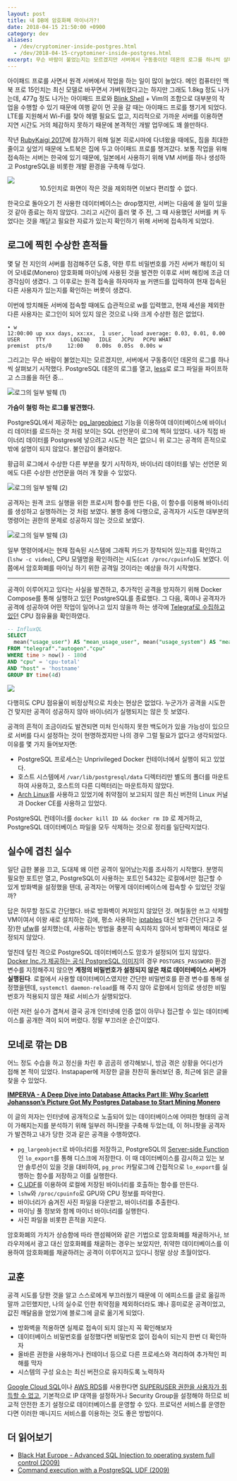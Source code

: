 ```yaml
---
layout: post
title: 내 DB에 암호화폐 마이너가?!
date: 2018-04-15 21:50:00 +0900
category: dev
aliases:
  - /dev/cryptominer-inside-postgres.html
  - /dev/2018-04-15-cryptominer-inside-postgres.html
excerpt: 무슨 바람이 불었는지는 모르겠지만 서버에서 구동중이던 데몬의 로그를 하나씩 살펴보기 시작했는데, 데이터베이스에 바이너리 데이터를 로드하는 것 처럼 보이는 SQL 선언문이 로그에 찍혀 있었다. 불안감이 몰려왔다.
---
```


아이패드 프로를 사면서 원격 서버에서 작업을 하는 일이 많이 늘었다. 메인 컴퓨터인 맥북 프로 15인치는 최신 모델로 바꾸면서 가벼워졌다고는 하지만 그래도 1.8kg 정도 나가는데, 477g 정도 나가는 아이패드 프로와 [Blink Shell][1] + Vim의 조합으로 대부분의 작업을 수행할 수 있기 때문에 여행 같이 먼 곳을 갈 때는 아이패드 프로를 챙기게 되었다. LTE를 지원해서 Wi-Fi를 찾아 헤맬 필요도 없고, 지리적으로 가까운 서버를 이용하면 지연 시간도 거의 체감하지 못하기 때문에 본격적인 개발 업무에도 꽤 쓸만하다.

작년 [RubyKaigi 2017][2]에 참가하기 위해 일본 히로시마에 다녀왔을 때에도, 짐을 최대한 줄이고 싶었기 때문에 노트북은 집에 두고 아이패드 프로를 챙겨갔다. 보통 작업을 위해 접속하는 서버는 한국에 있기 때문에, 일본에서 사용하기 위해 VM 서버를 하나 생성하고 PostgreSQL을 비롯한 개발 환경을 구축해 두었다.

![][image-1]
<span style="text-align: center;display:block;"> 10.5인치로 화면이 작은 것을 제외하면 이보다 편리할 수 없다. </span>

한국으로 돌아오기 전 사용한 데이터베이스는 drop했지만, 서버는 다음에 쓸 일이 있을 것 같아 종료는 하지 않았다. 그리고 시간이 흘러 몇 주 전, 그 때 사용했던 서버를 켜 두었다는 것을 깨닫고 필요한 자료가 있는지 확인하기 위해 서버에 접속하게 되었다.


## 로그에 찍힌 수상한 흔적들

몇 달 전 지인의 서버를 점검해주던 도중, 약한 루트 비밀번호를 가진 서버가 해킹이 되어 모네로(Monero) 암호화폐 마이닝에 사용된 것을 발견한 이후로 서버 해킹에 조금 더 경각심이 생겼다. 그 이후로는 원격 접속을 하자마자 [w][3] 커맨드를 입력하여 현재 접속된 다른 사용자가 있는지를 확인하는 버릇이 생겼다.

이번에 방치해둔 서버에 접속할 때에도 습관적으로 w를 입력했고, 현재 세션을 제외한 다른 사용자는 로그인이 되어 있지 않은 것으로 나와 크게 수상한 점은 없었다.

```shell
∙ w
12:00:00 up xxx days, xx:xx,  1 user,  load average: 0.03, 0.01, 0.00
USER     TTY        LOGIN@   IDLE   JCPU   PCPU WHAT
premist  pts/0     12:00    0.00s  0.05s  0.00s w
```

그리고는 무슨 바람이 불었는지는 모르겠지만, 서버에서 구동중이던 데몬의 로그를 하나씩 살펴보기 시작했다. PostgreSQL 데몬의 로그를 열고, [less][4]로 로그 파일을 파이프하고 스크롤을 하던 중...

![][image-2]

**가슴이 철렁 하는 로그를 발견했다.**

PostgreSQL에서 제공하는 [pg\_largeobject][5] 기능을 이용하여 데이터베이스에 바이너리 데이터를 로드하는 것 처럼 보이는 SQL 선언문이 로그에 찍혀 있었다. 내가 직접 바이너리 데이터를 Postgres에 넣으려고 시도한 적은 없으니 위 로그는 공격의 흔적으로밖에 설명이 되지 않았다. 불안감이 몰려왔다.

황급히 로그에서 수상한 다른 부분을 찾기 시작하자, 바이너리 데이터를 넣는 선언문 외에도 다른 수상한 선언문을 여러 개 찾을 수 있었다.

![][image-3]

공격자는 원격 코드 실행을 위한 프로시저 함수를 만든 다음, 이 함수를 이용해 바이너리를 생성하고 실행하려는 것 처럼 보였다. 불행 중에 다행으로, 공격자가 시도한 대부분의 명령어는 권한의 문제로 성공하지 않는 것으로 보였다.

![][image-4]

일부 명령어에서는 현재 접속된 시스템에 그래픽 카드가 장착되어 있는지를 확인하고(`lshw -c video`), CPU 모델명을 확인하려는 시도(`cat /proc/cpuinfo`)도 보였다. 이 쯤에서 암호화폐를 마이닝 하기 위한 공격일 것이라는 예상을 하기 시작했다.

---

공격이 이루어지고 있다는 사실을 발견하고, 추가적인 공격을 방지하기 위해 Docker Compose를 통해 실행하고 있던 PostgreSQL를 종료했다. 그 다음, 혹여나 공격자가 공격에 성공하여 어떤 작업이 일어나고 있지 않을까 하는 생각에 [Telegraf로 수집하고 있던][6] CPU 점유율을 확인하였다.

```sql
-- InfluxQL
SELECT
  mean("usage_user") AS "mean_usage_user", mean("usage_system") AS "mean_usage_system", mean("usage_idle") AS "mean_usage_idle"
FROM "telegraf"."autogen"."cpu"
WHERE time > now() - 180d
AND "cpu" = 'cpu-total'
AND "host" = 'hostname'
GROUP BY time(4d)
```

![][image-5]


다행히도 CPU 점유율이 비정상적으로 치솟는 현상은 없었다. 누군가가 공격을 시도한 건 맞지만 공격이 성공하지 않아 바이너리가 실행되지는 않은 듯 보였다.

공격의 흔적이 조금이라도 발견되면 미처 인식하지 못한 백도어가 있을 가능성이 있으므로 서버를 다시 설정하는 것이 현명하겠지만 나의 경우 그럴 필요가 없다고 생각되었다. 이유를 몇 가지 들어보자면:

- PostgreSQL 프로세스는 Unprivileged Docker 컨테이너에서 실행이 되고 있었다.
- 호스트 시스템에서 `/var/lib/postgresql/data` 디렉터리만 별도의 폴더를 마운트하여 사용하고, 호스트의 다른 디렉터리는 마운트하지 않았다.
- [Arch Linux][7]를 사용하고 있었기에 취약점이 보고되지 않은 최신 버전의 Linux 커널과 Docker CE를 사용하고 있었다.

PostgreSQL 컨테이너를 `docker kill ID && docker rm ID` 로 제거하고, PostgreSQL 데이터베이스 파일을 모두 삭제하는 것으로 정리를 일단락지었다.


## 실수에 겹친 실수

일단 급한 불을 끄고, 도대체 왜 이런 공격이 일어났는지를 조사하기 시작했다. 분명히 필요한 포트만 열고, PostgreSQL이 사용하는 포트인 5432는 로컬에서만 접근할 수 있게 방화벽을 설정했을 텐데, 공격자는 어떻게 데이터베이스에 접속할 수 있었던 것일까?

답은 허무할 정도로 간단했다. 바로 방화벽이 켜져있지 않았던 것. 며칠동안 쓰고 삭제할 VM이여서 이왕 새로 설치하는 김에, 평소 사용하는 [iptables][8] 대신 보다 간단(다고 주장)한 [ufw][9]를 설치했는데, 사용하는 방법을 충분히 숙지하지 않아서 방화벽이 제대로 설정되지 않았다.

엎친데 덮친 격으로 PostgreSQL 데이터베이스도 암호가 설정되어 있지 않았다. [Docker Inc.가 제공하는 공식 PostgreSQL 이미지][10]의 경우 `POSTGRES_PASSWORD` 환경 변수를 지정해주지 않으면 **계정의 비밀번호가 설정되지 않은 채로 데이터베이스 서버가 실행된다**. 로컬에서 사용할 데이터베이스였지만 간단한 비밀번호를 환경 변수를 통해 설정했을텐데, `systemctl daemon-reload`를 해 주지 않아 로컬에서 임의로 생성한 비밀번호가 적용되지 않은 채로 서비스가 실행되었다.

이런 저런 실수가 겹쳐서 결국 공개 인터넷에 인증 없이 아무나 접근할 수 있는 데이터베이스를 공개한 격이 되어 버렸다. 정말 부끄러운 순간이었다.


## 모네로 깎는 DB

어느 정도 수습을 하고 정신을 차린 후 곰곰히 생각해보니, 방금 겪은 상황을 어디선가 접해 본 적이 있었다. Instapaper에 저장한 글을 찬찬히 둘러보던 중, 최근에 읽은 글을 찾을 수 있었다.

**[IMPERVA - A Deep Dive into Database Attacks Part III: Why Scarlett Johansson’s Picture Got My Postgres Database to Start Mining Monero][11]**

이 글의 저자는 인터넷에 공개적으로 노출되어 있는 데이터베이스에 어떠한 형태의 공격이 가해지는지를 분석하기 위해 일부러 허니팟을 구축해 두었는데, 이 허니팟을 공격자가 발견하고 내가 당한 것과 같은 공격을 수행하였다.

- `pg_largeobject`로 바이너리를 저장하고, PostgreSQL의 [Server-side Function][12]인 `lo_export`를 통해 디스크에 저장한다. 이 때 데이터베이스를 감시하고 있는 보안 솔루션이 있을 것을 대비하여, `pg_proc` 카탈로그에 간접적으로 `lo_export`를 실행하는 함수를 저장하고 이를 실행한다.
- [C UDF][13]를 이용하여 로컬에 저장된 바이너리를 호출하는 함수를 만든다.
- `lshw`와 `/proc/cpuinfo`로 GPU와 CPU 정보를 파악한다.
- 바이너리가 숨겨진 사진 파일을 다운받고, 바이너리를 추출한다.
- 마이닝 풀 정보와 함께 마이너 바이너리를 실행한다.
- 사진 파일을 비롯한 흔적을 지운다.

암호화폐의 가치가 상승함에 따라 랜섬웨어와 같은 기법으로 암호화폐를 채굴하거나, 브라우저에서 광고 대신 암호화폐를 채굴하는 경우는 보았지만, 취약한 데이터베이스를 이용하여 암호화폐를 채굴하려는 공격이 이루어지고 있다니 정말 상상 초월이었다.


## 교훈

공격 시도를 당한 것을 알고 스스로에게 부끄러웠기 때문에 이 에피소드를 글로 옮길까 말까 고민했지만, 나의 실수로 인한 취약점을 제외하더라도 꽤나 흥미로운 공격이었고, 값진 깨달음을 얻었기에 블로그에 글로 옮기게 되었다.

- 방화벽을 적용하면 실제로 접속이 되지 않는지 꼭 확인해보자
- 데이터베이스 비밀번호를 설정했다면 비밀번호 없이 접속이 되는지 한번 더 확인하자
- 올바른 권한을 사용하거나 컨테이너 등으로 다른 프로세스와 격리하여 추가적인 피해를 막자
- 시스템의 구성 요소는 최신 버전으로 유지하도록 노력하자

[Google Cloud SQL][14]이나 [AWS RDS][15]를 사용한다면 [SUPERUSER 권한을 사용자가 취득할 수 없고][16], 기본적으로 IP 대역을 설정하거나 Security Group을 설정해야 하므로 비교적 안전한 초기 설정으로 데이터베이스를 운영할 수 있다. 프로덕션 서비스를 운영한다면 이러한 매니지드 서비스를 이용하는 것도 좋은 방법이다.


## 더 읽어보기
- [Black Hat Europe - Advanced SQL Injection to operating system full control (2009)][17]
- [Command execution with a PostgreSQL UDF (2009)][18]

[1]:	http://www.blink.sh/
[2]:	http://rubykaigi.org/2017
[3]:	https://en.wikipedia.org/wiki/W_(Unix)
[4]:	https://en.wikipedia.org/wiki/Less_(Unix)
[5]:	https://www.postgresql.org/docs/10/static/catalog-pg-largeobject.html
[6]:	https://si.mpli.st/dev/introduction-to-telegraf.html
[7]:	https://www.archlinux.org/
[8]:	https://wiki.archlinux.org/index.php/iptables
[9]:	https://wiki.archlinux.org/index.php/Uncomplicated_Firewall
[10]:	https://hub.docker.com/_/postgres/
[11]:	https://www.imperva.com/blog/2018/03/deep-dive-database-attacks-scarlett-johanssons-picture-used-for-crypto-mining-on-postgre-database/
[12]:	https://www.postgresql.org/docs/10/static/lo-funcs.html
[13]:	https://www.postgresql.org/docs/current/static/xfunc-c.html
[14]:	https://cloud.google.com/sql/
[15]:	https://aws.amazon.com/rds/
[16]:	https://cloud.google.com/sql/docs/postgres/users#default-users
[17]:	https://www.slideshare.net/inquis/advanced-sql-injection-to-operating-system-full-control-slides
[18]:	http://bernardodamele.blogspot.kr/2009/01/command-execution-with-postgresql-udf.html

[image-1]:	https://cdn.si.mpli.st/2018-04-cryptominer-inside-postgres/ipad-workstation.jpg
[image-2]:	https://cdn.si.mpli.st/2018-04-cryptominer-inside-postgres/log-pg-largeobject.jpg "로그의 일부 발췌 (1)"
[image-3]:	https://cdn.si.mpli.st/2018-04-cryptominer-inside-postgres/log-lo-export.jpg "로그의 일부 발췌 (2)"
[image-4]:	https://cdn.si.mpli.st/2018-04-cryptominer-inside-postgres/log-subprocessing.jpg "로그의 일부 발췌 (3)"
[image-5]:	https://cdn.si.mpli.st/2018-04-cryptominer-inside-postgres/chronograf-telegraf-graph.png